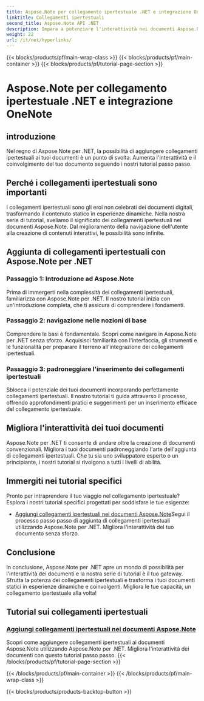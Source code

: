 ```yaml
---
title: Aspose.Note per collegamento ipertestuale .NET e integrazione OneNote
linktitle: Collegamenti ipertestuali
second_title: Aspose.Note API .NET
description: Impara a potenziare l'interattività nei documenti Aspose.Note! Scopri tutorial sull'aggiunta di collegamenti ipertestuali con Aspose.Note per .NET, migliorando il coinvolgimento del tuo documento.
weight: 22
url: /it/net/hyperlinks/
---
```


{{< blocks/products/pf/main-wrap-class >}}
{{< blocks/products/pf/main-container >}}
{{< blocks/products/pf/tutorial-page-section >}}

# Aspose.Note per collegamento ipertestuale .NET e integrazione OneNote

## introduzione

Nel regno di Aspose.Note per .NET, la possibilità di aggiungere collegamenti ipertestuali ai tuoi documenti è un punto di svolta. Aumenta l'interattività e il coinvolgimento del tuo documento seguendo i nostri tutorial passo passo.

## Perché i collegamenti ipertestuali sono importanti

I collegamenti ipertestuali sono gli eroi non celebrati dei documenti digitali, trasformando il contenuto statico in esperienze dinamiche. Nella nostra serie di tutorial, sveliamo il significato dei collegamenti ipertestuali nei documenti Aspose.Note. Dal miglioramento della navigazione dell'utente alla creazione di contenuti interattivi, le possibilità sono infinite.

## Aggiunta di collegamenti ipertestuali con Aspose.Note per .NET

### Passaggio 1: Introduzione ad Aspose.Note

Prima di immergerti nella complessità dei collegamenti ipertestuali, familiarizza con Aspose.Note per .NET. Il nostro tutorial inizia con un'introduzione completa, che ti assicura di comprendere i fondamenti.

### Passaggio 2: navigazione nelle nozioni di base

Comprendere le basi è fondamentale. Scopri come navigare in Aspose.Note per .NET senza sforzo. Acquisisci familiarità con l'interfaccia, gli strumenti e le funzionalità per preparare il terreno all'integrazione dei collegamenti ipertestuali.

### Passaggio 3: padroneggiare l'inserimento dei collegamenti ipertestuali

Sblocca il potenziale dei tuoi documenti incorporando perfettamente collegamenti ipertestuali. Il nostro tutorial ti guida attraverso il processo, offrendo approfondimenti pratici e suggerimenti per un inserimento efficace del collegamento ipertestuale.

## Migliora l'interattività dei tuoi documenti

Aspose.Note per .NET ti consente di andare oltre la creazione di documenti convenzionali. Migliora i tuoi documenti padroneggiando l'arte dell'aggiunta di collegamenti ipertestuali. Che tu sia uno sviluppatore esperto o un principiante, i nostri tutorial si rivolgono a tutti i livelli di abilità.

## Immergiti nei tutorial specifici

Pronto per intraprendere il tuo viaggio nel collegamento ipertestuale? Esplora i nostri tutorial specifici progettati per soddisfare le tue esigenze:

- [Aggiungi collegamenti ipertestuali nei documenti Aspose.Note](./add-hyperlinks/)Segui il processo passo passo di aggiunta di collegamenti ipertestuali utilizzando Aspose.Note per .NET. Migliora l'interattività del tuo documento senza sforzo.

## Conclusione

In conclusione, Aspose.Note per .NET apre un mondo di possibilità per l'interattività dei documenti e la nostra serie di tutorial è il tuo gateway. Sfrutta la potenza dei collegamenti ipertestuali e trasforma i tuoi documenti statici in esperienze dinamiche e coinvolgenti. Migliora le tue capacità, un collegamento ipertestuale alla volta!
## Tutorial sui collegamenti ipertestuali
### [Aggiungi collegamenti ipertestuali nei documenti Aspose.Note](./add-hyperlinks/)
Scopri come aggiungere collegamenti ipertestuali ai documenti Aspose.Note utilizzando Aspose.Note per .NET. Migliora l'interattività dei documenti con questo tutorial passo passo.
{{< /blocks/products/pf/tutorial-page-section >}}

{{< /blocks/products/pf/main-container >}}
{{< /blocks/products/pf/main-wrap-class >}}

{{< blocks/products/products-backtop-button >}}
